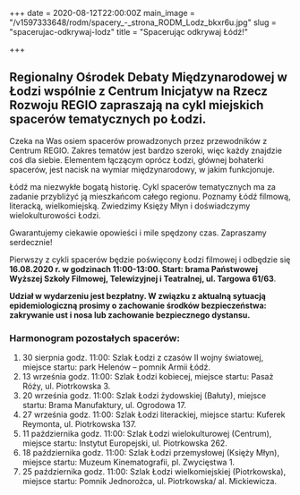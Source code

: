 +++
date = 2020-08-12T22:00:00Z
main_image = "/v1597333648/rodm/spacery_-_strona_RODM_Lodz_bkxr6u.jpg"
slug = "spacerujac-odkrywaj-lodz"
title = "Spacerując odkrywaj Łódź!"

+++
## Regionalny Ośrodek Debaty Międzynarodowej w Łodzi wspólnie z Centrum Inicjatyw na Rzecz Rozwoju REGIO zapraszają na cykl miejskich spacerów tematycznych po Łodzi.

Czeka na Was osiem spacerów prowadzonych przez przewodników z Centrum REGIO. Zakres tematów jest bardzo szeroki, więc każdy znajdzie coś dla siebie. Elementem łączącym oprócz Łodzi, głównej bohaterki spacerów, jest nacisk na wymiar międzynarodowy, w jakim funkcjonuje.

Łódź ma niezwykłe bogatą historię. Cykl spacerów tematycznych ma za zadanie przybliżyć ją mieszkańcom całego regionu. Poznamy Łódź filmową, literacką, wielkomiejską. Zwiedzimy Księży Młyn i doświadczymy wielokulturowości Łodzi.

Gwarantujemy ciekawie opowieści i mile spędzony czas. Zapraszamy serdecznie!

Pierwszy z cykli spacerów będzie poświęcony Łodzi filmowej i odbędzie się **16.08.2020 r. w godzinach 11:00-13:00. Start: brama Państwowej Wyższej Szkoły Filmowej, Telewizyjnej i Teatralnej, ul. Targowa 61/63**.

**Udział w wydarzeniu jest bezpłatny. W związku z aktualną sytuacją epidemiologiczną prosimy o zachowanie środków bezpieczeństwa: zakrywanie ust i nosa lub zachowanie bezpiecznego dystansu.**

### Harmonogram pozostałych spacerów:

1. 30 sierpnia godz. 11:00: Szlak Łodzi z czasów II wojny światowej, miejsce startu: park Helenów – pomnik Armii Łódź.
2. 13 września godz. 11:00: Szlak Łodzi kobiecej, miejsce startu: Pasaż Róży, ul. Piotrkowska 3.
3. 20 września godz. 11:00: Szlak Łodzi żydowskiej (Bałuty), miejsce startu: Brama Manufaktury, ul. Ogrodowa 17.
4. 27 września godz. 11:00: Szlak Łodzi literackiej, miejsce startu: Kuferek Reymonta, ul. Piotrkowska 137.
5. 11 października godz. 11:00: Szlak Łodzi wielokulturowej (Centrum), miejsce startu: Instytut Europejski, ul. Piotrkowska 262.
6. 18 października godz. 11:00: Szlak Łodzi przemysłowej (Księży Młyn), miejsce startu: Muzeum Kinematografii, pl. Zwycięstwa 1.
7. 25 października godz. 11:00: Szlak Łodzi wielkomiejskiej (Piotrkowska), miejsce startu: Pomnik Jednorożca, ul. Piotrkowska/ al. Mickiewicza.